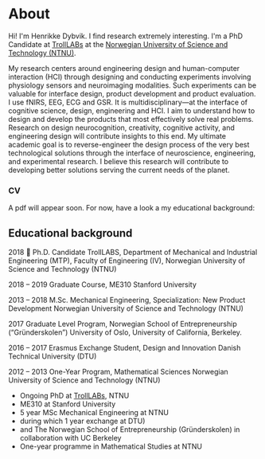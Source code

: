 # About

Hi! I'm Henrikke Dybvik. I find research extremely interesting. I'm a PhD Candidate at [TrollLABs](https://www.ntnu.edu/mtp/trolllabs) at the [Norwegian University of Science and Technology (NTNU)](https://www.ntnu.edu/). 

My research centers around engineering design and human-computer interaction (HCI) through designing and conducting experiments involving physiology sensors and neuroimaging modalities. Such experiments can be valuable for interface design, product development and product evaluation. I use fNIRS, EEG, ECG and GSR. It is multidisciplinary—at the interface of cognitive science, design, engineering and HCI. I aim to understand how to design and develop the products that most effectively solve real problems. Research on design neurocognition, creativity, cognitive activity, and engineering design will contribute insights to this end. My ultimate academic goal is to reverse-engineer the design process of the very best technological solutions through the interface of neuroscience, engineering, and experimental research. I believe this research will contribute to developing better solutions serving the current needs of the planet. 

### CV
A pdf will appear soon. For now, have a look a my educational background:

## Educational background
2018 		Ph.D. Candidate
		TrollLABS, 
Department of Mechanical and Industrial Engineering (MTP), 
Faculty of Engineering (IV),
Norwegian University of Science and Technology (NTNU)

2018 – 2019	Graduate Course, ME310
		Stanford University

2013 – 2018	M.Sc. Mechanical Engineering, Specialization: New Product Development
Norwegian University of Science and Technology (NTNU)

2017		Graduate Level Program, 	Norwegian School of Entrepreneurship (“Gründerskolen”)
		University of Oslo,
		University of California, Berkeley.

2016 – 2017	Erasmus Exchange Student, Design and Innovation
		Danish Technical University (DTU)

2012 – 2013	One-Year Program, Mathematical Sciences
Norwegian University of Science and Technology (NTNU)

- Ongoing PhD at [TrollLABs](https://www.ntnu.edu/mtp/trolllabs), NTNU
- ME310 at Stanford University
- 5 year MSc Mechanical Engineering at NTNU 
-   during which 1 year exchange at DTU)
-   and The Norwegian School of Entrepreneurship (Gründerskolen) in collaboration with UC Berkeley
- One-year programme in Mathematical Studies at NTNU








